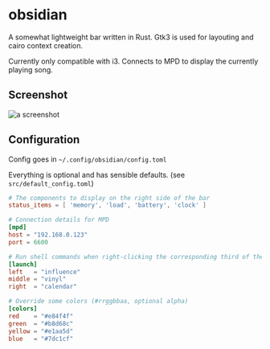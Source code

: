 obsidian
========

A somewhat lightweight bar written in Rust. Gtk3 is used for layouting and cairo
context creation.

Currently only compatible with i3. Connects to MPD to display the currently
playing song.

Screenshot
----------

![a screenshot](http://dark.red/s/NKCgr5.png)

Configuration
-------------

Config goes in `~/.config/obsidian/config.toml`

Everything is optional and has sensible defaults. (see `src/default_config.toml`)

```toml
# The components to display on the right side of the bar
status_items = [ 'memory', 'load', 'battery', 'clock' ]

# Connection details for MPD
[mpd]
host = "192.168.0.123"
port = 6600

# Run shell commands when right-clicking the corresponding third of the bar
[launch]
left   = "influence"
middle = "vinyl"
right  = "calendar"

# Override some colors (#rrggbbaa, optional alpha)
[colors]
red    = "#e84f4f"
green  = "#b8d68c"
yellow = "#e1aa5d"
blue   = "#7dc1cf"
```
